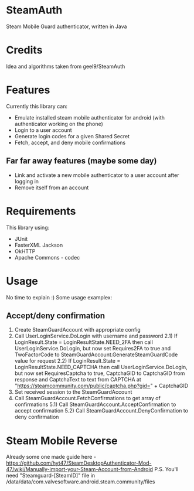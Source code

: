 # SteamAuth
Steam Mobile Guard authenticator, written in Java

# Credits
Idea and algorithms taken from geel9/SteamAuth

# Features
Currently this library can:
* Emulate installed steam mobile authenticator for android (with authenticator working on the phone)
* Login to a user account
* Generate login codes for a given Shared Secret
* Fetch, accept, and deny mobile confirmations

## Far far away features (maybe some day)
* Link and activate a new mobile authenticator to a user account after logging in
* Remove itself from an account

# Requirements
This library using:
* JUnit
* FasterXML Jackson
* OkHTTP
* Apache Commons - codec

# Usage
No time to explain :)
Some usage examplex:
## Accept/deny confirmation
1) Create SteamGuardAccount with appropriate config
2) Call UserLoginService.DoLogin with username and password
2.1) If LoginResult.State = LoginResultState.NEED_2FA then call UserLoginService.DoLogin, but now set Requires2FA to true and TwoFactorCode to SteamGuardAccount.GenerateSteamGuardCode value for request
2.2) If LoginResult.State = LoginResultState.NEED_CAPTCHA then call UserLoginService.DoLogin, but now set RequiresCaptcha to true, CaptchaGID to CaptchaGID from response and CaptchaText to text from CAPTCHA at "https://steamcommunity.com/public/captcha.php?gid=" + CaptchaGID
3) Set received session to the SteamGuardAccount
4) Call SteamGuardAccount.FetchConfirmations to get array of confirmations
5.1) Call SteamGuardAccount.AcceptConfirmation to accept confirmation
5.2) Call SteamGuardAccount.DenyConfirmation to deny confirmation

# Steam Mobile Reverse
Already some one made guide here - https://github.com/hyt47/SteamDesktopAuthenticator-Mod-47/wiki/Manually-import-your-Steam-Account-from-Android
P.S. You'll need "Steamguard-[SteamID]" file in /data/data/com.valvesoftware.android.steam.community/files